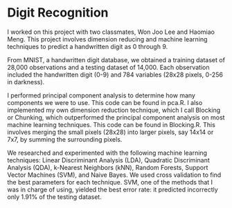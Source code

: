 Digit Recognition
=================

I worked on this project with two classmates, Won Joo Lee and Haomiao Meng. This project involves dimension reducing and machine learning techniques to predict a handwritten digit as 0 through 9. 

From MNIST, a handwritten digit database, we obtained a training dataset of 28,000 observations and a testing dataset of 14,000. Each observation included the handwritten digit (0-9) and 784 variables (28x28 pixels, 0-256 in darkness). 

I performed principal component analysis to determine how many components we were to use. This code can be found in pca.R. I also implemented my own dimension reduction technique, which I call Blocking or Chunking, which outperformed the principal component analysis on most machine learning techniques. This code can be found in Blocking.R. This involves merging the small pixels (28x28) into larger pixels, say 14x14 or 7x7, by summing the surrounding pixels. 

We researched and experimented with the following machine learning techniques: Linear Discriminant Analysis (LDA), Quadratic Discriminant Analysis (QDA), k-Nearest Neighbors (kNN), Random Forests, Support Vector Machines (SVM), and Naive Bayes. We used cross validation to find the best parameters for each technique. SVM, one of the methods that I was in charge of using, yielded the best error rate: it predicted incorrectly only 1.91% of the testing dataset.
